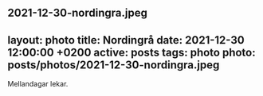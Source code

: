 2021-12-30-nordingra.jpeg
---
layout: photo
title:  Nordingrå
date:   2021-12-30 12:00:00 +0200
active: posts
tags:   photo
photo:  posts/photos/2021-12-30-nordingra.jpeg
---

Mellandagar lekar.
